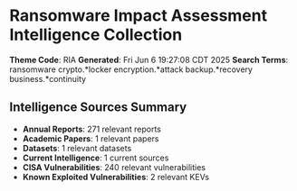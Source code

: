 # Ransomware Impact Assessment Intelligence Collection
**Theme Code**: RIA
**Generated**: Fri Jun  6 19:27:08 CDT 2025
**Search Terms**: ransomware crypto.*locker encryption.*attack backup.*recovery business.*continuity

## Intelligence Sources Summary
- **Annual Reports**: 271 relevant reports
- **Academic Papers**: 1 relevant papers
- **Datasets**: 1 relevant datasets
- **Current Intelligence**: 1 current sources
- **CISA Vulnerabilities**: 240 relevant vulnerabilities
- **Known Exploited Vulnerabilities**: 2 relevant KEVs


